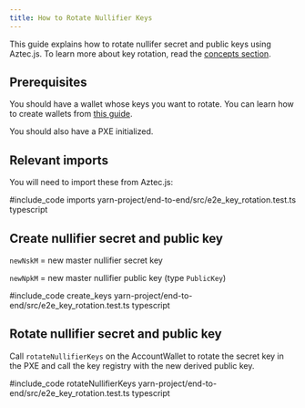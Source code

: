 ```yaml
---
title: How to Rotate Nullifier Keys
---
```


This guide explains how to rotate nullifer secret and public keys using Aztec.js. To learn more about key rotation, read the [concepts section](../../../aztec/concepts/accounts/keys.md).

## Prerequisites

You should have a wallet whose keys you want to rotate. You can learn how to create wallets from [this guide](./create_account.md).

You should also have a PXE initialized.

## Relevant imports

You will need to import these from Aztec.js:

#include_code imports yarn-project/end-to-end/src/e2e_key_rotation.test.ts typescript

## Create nullifier secret and public key

`newNskM` = new master nullifier secret key

`newNpkM` = new master nullifier public key (type `PublicKey`)

#include_code create_keys yarn-project/end-to-end/src/e2e_key_rotation.test.ts typescript

## Rotate nullifier secret and public key

Call `rotateNullifierKeys` on the AccountWallet to rotate the secret key in the PXE and call the key registry with the new derived public key.

#include_code rotateNullifierKeys yarn-project/end-to-end/src/e2e_key_rotation.test.ts typescript
